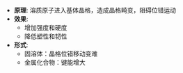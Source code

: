 - **原理**: 溶质原子进入基体晶格，造成晶格畸变，阻碍位错运动
- **效果**:
    - 增加强度和硬度
    - 降低塑性和韧性
- **形式**:
    - 固溶体：晶格位错移动变难
    - 金属化合物：键能增大
